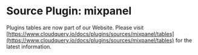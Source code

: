 # Source Plugin: mixpanel

Plugins tables are now part of our Website. Please visit [https://www.cloudquery.io/docs/plugins/sources/mixpanel/tables](https://www.cloudquery.io/docs/plugins/sources/mixpanel/tables) for the latest information.